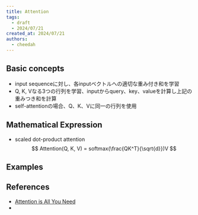 ```yaml
---
title: Attention
tags:
  - draft
  - 2024/07/21
created_at: 2024/07/21
authors:
  - cheedah
---
```

## Basic concepts
- input sequenceに対し、各inputベクトルへの適切な重み付き和を学習
- Q, K, Vなる3つの行列を学習、inputからquery、key、valueを計算し上記の重みつき和を計算
- self-attentionの場合、Q、K、Vに同一の行列を使用

## Mathematical Expression
- scaled dot-product attention
$$
Attention(Q, K, V) = softmax(\frac{QK^T}{\sqrt{d}})V
$$
## Examples

## References
- [Attention is All You Need](Data/40a57caa-43ce-463a-bbc8-6341b17bdbcf.pdf)
- 